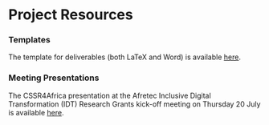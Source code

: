 # Project Resources

### Templates  
The template for deliverables (both LaTeX and Word) is available [here](https://cssr4africa.github.io/resources/Deliverable_Template.zip).

### Meeting Presentations  
The CSSR4Africa presentation at the Afretec Inclusive Digital Transformation (IDT) Research Grants kick-off meeting on Thursday 20 July is available [here](https://cssr4africa.github.io/resources/2023-07-20_CSSR4Africa.pdf).
